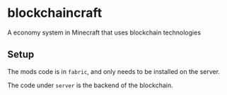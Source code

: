 # blockchaincraft

A economy system in Minecraft that uses blockchain technologies

## Setup

The mods code is in `fabric`, and only needs to be installed on the server.

The code under `server` is the backend of the blockchain.